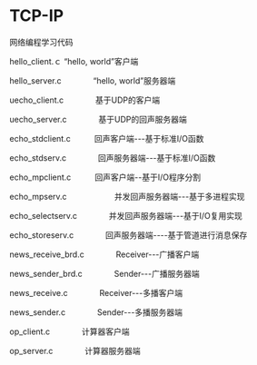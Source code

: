 # TCP-IP
网络编程学习代码

hello_client.ｃ			“hello, world”客户端

hello_server.c　　　　“hello, world”服务器端

uecho_client.c　　　　基于UDP的客户端

uecho_server.c　　　　基于UDP的回声服务器端

echo_stdclient.c　　　回声客户端---基于标准I/O函数

echo_stdserv.c　　　　回声服务器端---基于标准I/O函数

echo_mpclient.c　　　回声客户端--基于I/O程序分割

echo_mpserv.c　　　　　　并发回声服务器端---基于多进程实现

echo_selectserv.c　　　　并发回声服务器端---基于I/O复用实现

echo_storeserv.c　　　　回声服务器端----基于管道进行消息保存

news_receive_brd.c　　　　Receiver---广播客户端

news_sender_brd.c　　　　Sender---广播服务器端

news_receive.c　　　　Receiver---多播客户端

news_sender.c　　　　Sender---多播服务器端

op_client.c　　　　计算器客户端

op_server.c　　　　计算器服务器端
